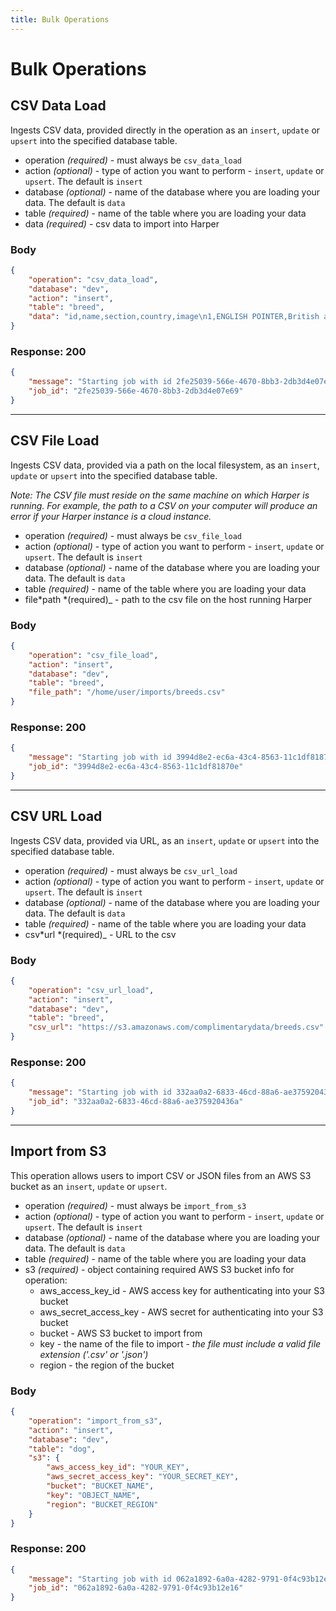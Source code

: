 ```yaml
---
title: Bulk Operations
---
```


# Bulk Operations

## CSV Data Load

Ingests CSV data, provided directly in the operation as an `insert`, `update` or `upsert` into the specified database table.

- operation _(required)_ - must always be `csv_data_load`
- action _(optional)_ - type of action you want to perform - `insert`, `update` or `upsert`. The default is `insert`
- database _(optional)_ - name of the database where you are loading your data. The default is `data`
- table _(required)_ - name of the table where you are loading your data
- data _(required)_ - csv data to import into Harper

### Body

```json
{
	"operation": "csv_data_load",
	"database": "dev",
	"action": "insert",
	"table": "breed",
	"data": "id,name,section,country,image\n1,ENGLISH POINTER,British and Irish Pointers and Setters,GREAT BRITAIN,https://www.fci.be/Nomenclature/Illustrations/001g07.jpg\n2,ENGLISH SETTER,British and Irish Pointers and Setters,GREAT BRITAIN,https://www.fci.be/Nomenclature/Illustrations/002g07.jpg\n3,KERRY BLUE TERRIER,Large and medium sized Terriers,IRELAND,\n"
}
```

### Response: 200

```json
{
	"message": "Starting job with id 2fe25039-566e-4670-8bb3-2db3d4e07e69",
	"job_id": "2fe25039-566e-4670-8bb3-2db3d4e07e69"
}
```

---

## CSV File Load

Ingests CSV data, provided via a path on the local filesystem, as an `insert`, `update` or `upsert` into the specified database table.

_Note: The CSV file must reside on the same machine on which Harper is running. For example, the path to a CSV on your computer will produce an error if your Harper instance is a cloud instance._

- operation _(required)_ - must always be `csv_file_load`
- action _(optional)_ - type of action you want to perform - `insert`, `update` or `upsert`. The default is `insert`
- database _(optional)_ - name of the database where you are loading your data. The default is `data`
- table _(required)_ - name of the table where you are loading your data
- file*path *(required)\_ - path to the csv file on the host running Harper

### Body

```json
{
	"operation": "csv_file_load",
	"action": "insert",
	"database": "dev",
	"table": "breed",
	"file_path": "/home/user/imports/breeds.csv"
}
```

### Response: 200

```json
{
	"message": "Starting job with id 3994d8e2-ec6a-43c4-8563-11c1df81870e",
	"job_id": "3994d8e2-ec6a-43c4-8563-11c1df81870e"
}
```

---

## CSV URL Load

Ingests CSV data, provided via URL, as an `insert`, `update` or `upsert` into the specified database table.

- operation _(required)_ - must always be `csv_url_load`
- action _(optional)_ - type of action you want to perform - `insert`, `update` or `upsert`. The default is `insert`
- database _(optional)_ - name of the database where you are loading your data. The default is `data`
- table _(required)_ - name of the table where you are loading your data
- csv*url *(required)\_ - URL to the csv

### Body

```json
{
	"operation": "csv_url_load",
	"action": "insert",
	"database": "dev",
	"table": "breed",
	"csv_url": "https://s3.amazonaws.com/complimentarydata/breeds.csv"
}
```

### Response: 200

```json
{
	"message": "Starting job with id 332aa0a2-6833-46cd-88a6-ae375920436a",
	"job_id": "332aa0a2-6833-46cd-88a6-ae375920436a"
}
```

---

## Import from S3

This operation allows users to import CSV or JSON files from an AWS S3 bucket as an `insert`, `update` or `upsert`.

- operation _(required)_ - must always be `import_from_s3`
- action _(optional)_ - type of action you want to perform - `insert`, `update` or `upsert`. The default is `insert`
- database _(optional)_ - name of the database where you are loading your data. The default is `data`
- table _(required)_ - name of the table where you are loading your data
- s3 _(required)_ - object containing required AWS S3 bucket info for operation:
  - aws_access_key_id - AWS access key for authenticating into your S3 bucket
  - aws_secret_access_key - AWS secret for authenticating into your S3 bucket
  - bucket - AWS S3 bucket to import from
  - key - the name of the file to import - _the file must include a valid file extension ('.csv' or '.json')_
  - region - the region of the bucket

### Body

```json
{
	"operation": "import_from_s3",
	"action": "insert",
	"database": "dev",
	"table": "dog",
	"s3": {
		"aws_access_key_id": "YOUR_KEY",
		"aws_secret_access_key": "YOUR_SECRET_KEY",
		"bucket": "BUCKET_NAME",
		"key": "OBJECT_NAME",
		"region": "BUCKET_REGION"
	}
}
```

### Response: 200

```json
{
	"message": "Starting job with id 062a1892-6a0a-4282-9791-0f4c93b12e16",
	"job_id": "062a1892-6a0a-4282-9791-0f4c93b12e16"
}
```
